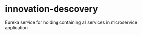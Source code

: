 # innovation-descovery
Eureka service for holding containing all services in microservice application
